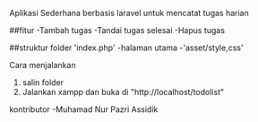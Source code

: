Aplikasi Sederhana berbasis laravel untuk mencatat tugas harian

##fitur -Tambah tugas -Tandai tugas selesai -Hapus tugas

##struktur folder 'index.php' -halaman utama -'asset/style,css'

Cara menjalankan

1. salin folder
2. Jalankan xampp dan buka di "http://localhost/todolist"

kontributor
-Muhamad Nur Pazri Assidik
